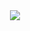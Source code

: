 <div align="center">
<img src="https://user-images.githubusercontent.com/37093580/158032607-ddfa4184-d999-4b46-8d87-9de97dad913e.png" />
</div>
